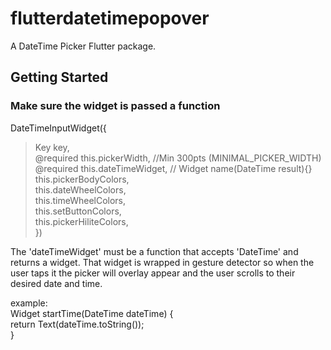 # flutterdatetimepopover

A DateTime Picker Flutter package.

## Getting Started

### Make sure the widget is passed a function

DateTimeInputWidget({  
> Key key,  
  @required this.pickerWidth,   //Min 300pts  (MINIMAL_PICKER_WIDTH)
  @required this.dateTimeWidget,  // Widget name(DateTime result){}  
  this.pickerBodyColors,  
  this.dateWheelColors,  
  this.timeWheelColors,  
  this.setButtonColors,  
  this.pickerHiliteColors,  
})

The 'dateTimeWidget' must be a function that accepts 'DateTime' and returns a widget.
That widget is wrapped in gesture detector so when the user taps it the picker will overlay
appear and the user scrolls to their desired date and time.

example:  
Widget startTime(DateTime dateTime) {  
    return Text(dateTime.toString());  
  }  

